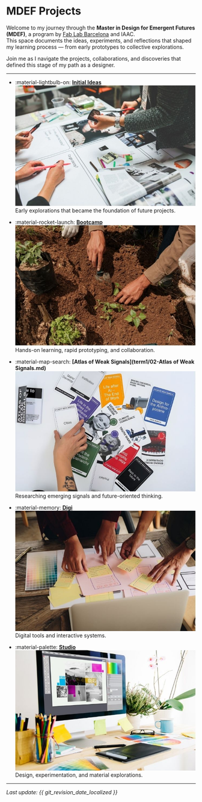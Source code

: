 # MDEF Projects

Welcome to my journey through the **Master in Design for Emergent Futures (MDEF)**, a program by [Fab Lab Barcelona](https://mdef.fablabbcn.org/) and IAAC.  
This space documents the ideas, experiments, and reflections that shaped my learning process — from early prototypes to collective explorations.

Join me as I navigate the projects, collaborations, and discoveries that defined this stage of my path as a designer.

---

<div class="grid cards" markdown>

- :material-lightbulb-on: __[Initial Ideas](project/project.md)__  
  ![Initial Ideas](../images/initial-ideas.jpg)
  <br>Early explorations that became the foundation of future projects.

- :material-rocket-launch: __[Bootcamp](term1/01-Bootcamp.md)__  
  ![Bootcamp](../images/bootcamp.jpg)
  <br>Hands-on learning, rapid prototyping, and collaboration.

- :material-map-search: __[Atlas of Weak Signals](term1/02-Atlas of Weak Signals.md)__  
  ![Atlas of Weak Signals](../images/atlas.jpg)
  <br>Researching emerging signals and future-oriented thinking.

- :material-memory: __[Digi](term1/01-Bootcamp.md)__  
  ![Digi](../images/digi.jpg)
  <br>Digital tools and interactive systems.

- :material-palette: __[Studio](term1/01-Bootcamp.md)__  
  ![Studio](../images/studio.jpg)
  <br>Design, experimentation, and material explorations.

</div>

---

*Last update: {{ git_revision_date_localized }}*
